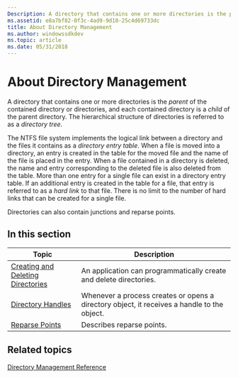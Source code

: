 ```yaml
---
Description: A directory that contains one or more directories is the parent of the contained directory or directories, and each contained directory is a child of the parent directory. The hierarchical structure of directories is referred to as a directory tree.
ms.assetid: e8a7bf82-0f3c-4ad9-9d10-25c4d69733dc
title: About Directory Management
ms.author: windowssdkdev
ms.topic: article
ms.date: 05/31/2018
---
```


# About Directory Management

A directory that contains one or more directories is the *parent* of the contained directory or directories, and each contained directory is a *child* of the parent directory. The hierarchical structure of directories is referred to as a *directory tree*.

The NTFS file system implements the logical link between a directory and the files it contains as a *directory entry table*. When a file is moved into a directory, an entry is created in the table for the moved file and the name of the file is placed in the entry. When a file contained in a directory is deleted, the name and entry corresponding to the deleted file is also deleted from the table. More than one entry for a single file can exist in a directory entry table. If an additional entry is created in the table for a file, that entry is referred to as a *hard link* to that file. There is no limit to the number of hard links that can be created for a single file.

Directories can also contain junctions and reparse points.

## In this section



| Topic                                                                                 | Description                                                                                            |
|---------------------------------------------------------------------------------------|--------------------------------------------------------------------------------------------------------|
| [Creating and Deleting Directories](creating-and-deleting-directories.md)<br/> | An application can programmatically create and delete directories.<br/>                          |
| [Directory Handles](obtaining-a-handle-to-a-directory.md)<br/>                 | Whenever a process creates or opens a directory object, it receives a handle to the object.<br/> |
| [Reparse Points](reparse-points.md)<br/>                                       | Describes reparse points.<br/>                                                                   |



 

## Related topics

<dl> <dt>

[Directory Management Reference](directory-management-reference.md)
</dt> </dl>

 

 




